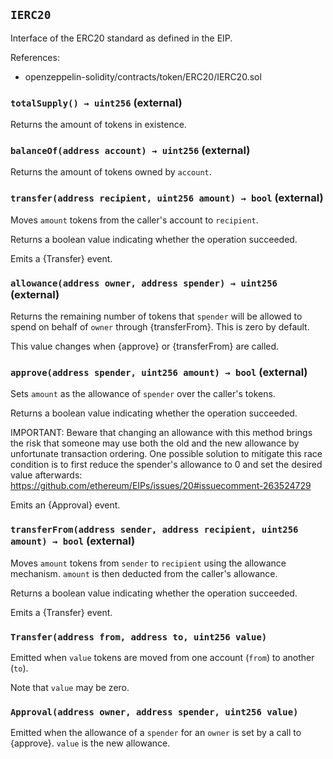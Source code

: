 ## `IERC20`



Interface of the ERC20 standard as defined in the EIP.

References:

- openzeppelin-solidity/contracts/token/ERC20/IERC20.sol


### `totalSupply() → uint256` (external)



Returns the amount of tokens in existence.

### `balanceOf(address account) → uint256` (external)



Returns the amount of tokens owned by `account`.

### `transfer(address recipient, uint256 amount) → bool` (external)



Moves `amount` tokens from the caller's account to `recipient`.

Returns a boolean value indicating whether the operation succeeded.

Emits a {Transfer} event.

### `allowance(address owner, address spender) → uint256` (external)



Returns the remaining number of tokens that `spender` will be
allowed to spend on behalf of `owner` through {transferFrom}. This is
zero by default.

This value changes when {approve} or {transferFrom} are called.

### `approve(address spender, uint256 amount) → bool` (external)



Sets `amount` as the allowance of `spender` over the caller's tokens.

Returns a boolean value indicating whether the operation succeeded.

IMPORTANT: Beware that changing an allowance with this method brings the risk
that someone may use both the old and the new allowance by unfortunate
transaction ordering. One possible solution to mitigate this race
condition is to first reduce the spender's allowance to 0 and set the
desired value afterwards:
https://github.com/ethereum/EIPs/issues/20#issuecomment-263524729

Emits an {Approval} event.

### `transferFrom(address sender, address recipient, uint256 amount) → bool` (external)



Moves `amount` tokens from `sender` to `recipient` using the
allowance mechanism. `amount` is then deducted from the caller's
allowance.

Returns a boolean value indicating whether the operation succeeded.

Emits a {Transfer} event.


### `Transfer(address from, address to, uint256 value)`



Emitted when `value` tokens are moved from one account (`from`) to
another (`to`).

Note that `value` may be zero.

### `Approval(address owner, address spender, uint256 value)`



Emitted when the allowance of a `spender` for an `owner` is set by
a call to {approve}. `value` is the new allowance.

